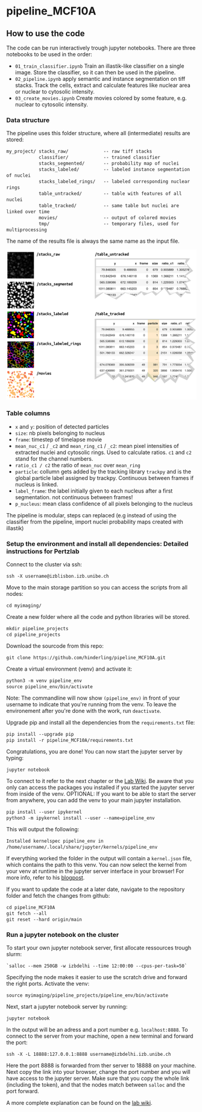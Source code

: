 # pipeline_MCF10A

## How to use the code
The code can be run interactively trough jupyter notebooks. There are three notebooks to be used in the order:
* `01_train_classifier.ipynb` Train an illastik-like classifier on a single image. Store the classifier, so it can then be used in the pipeline.
* `02_pipeline.ipynb` apply semantic and instance segmentation on tiff stacks. Track the cells, extract and calculate features like nuclear area or nuclear to cytosolic intensity.
* `03_create_movies.ipynb` Create movies colored by some feature, e.g. nuclear to cytosolic intensity.

### Data structure
The pipeline uses this folder structure, where all (intermediate) results are stored:
```
my_project/ stacks_raw/             -- raw tiff stacks
            classifier/             -- trained classifier
            stacks_segmented/       -- probability map of nuclei
            stacks_labeled/         -- labeled instance segmentation of nuclei
            stacks_labeled_rings/   -- labeled corresponding nuclear rings
            table_untracked/        -- table with features of all nuclei
            table_tracked/          -- same table but nuclei are linked over time
            movies/                 -- output of colored movies
            tmp/                    -- temporary files, used for multiprocessing
```
The name of the results file is always the same name as the input file.

![Overview of all output files](/readme_figures/overview.png)

### Table columns
- `x` and `y`: position of detected particles
- `size`: nb pixels belonging to nucleus
- `frame`: timestep of timelapse movie
- `mean_nuc_c1` / `_c2` and `mean_ring_c1` / `_c2`: mean pixel intensities of extracted nuclei and cytosolic rings. Used to calculate ratios. `c1` and `c2` stand for the channel numbers.
- `ratio_c1 / c2` the  ratio of `mean_nuc` over `mean_ring`
- `particle`: collumn gets added by the tracking library `trackpy` and is the global particle label assigned by trackpy. Continuous between frames if nucleus is linked.
- `label_frame`: the label initially given to each nucleus after a first segmentation. not continuous between frames!
- `p_nucleus`: mean class confidence of all pixels belonging to the nucleus

The pipeline is modular, steps can replaced (e.g instead of using the classifier from the pipeline, import nuclei probability maps created with illastik)



### Setup the environment and install all dependencies: Detailed instructions for Pertzlab
Connect to the cluster via ssh:

    ssh -X username@izblisbon.izb.unibe.ch

Move to the main storage partition so you can access the scripts from all nodes:

    cd myimaging/

Create a new folder where all the code and python libraries will be stored.
    
    mkdir pipeline_projects
    cd pipeline_projects

Download the sourcode from this repo:

    git clone https://github.com/hinderling/pipeline_MCF10A.git

Create a virtual environment (venv) and activate it:

    python3 -m venv pipeline_env
    source pipeline_env/bin/activate   
    
Note: The commandline will now show `(pipeline_env)` in front of your username to indicate that you're running from the venv. To leave the environement after you're done with the work, run `deactivate`.

Upgrade pip and install all the dependencies from the `requirements.txt` file:
    
    pip install --upgrade pip
    pip install -r pipeline_MCF10A/requirements.txt
    
Congratulations, you are done! You can now start the jupyter server by typing:

    jupyter notebook

To connect to it refer to the next chapter or the [Lab Wiki](http://pertzlab.unibe.ch/doku.php?id=wiki:other_software#jupyter_notebooks_on_the_server).
Be aware that you only can access the packages you installed if you started the jupyter server from inside of the venv. OPTIONAL: If you want to be able to start the server from anywhere, you can add the venv to your main jupyter installation.

    pip install --user ipykernel 
    python3 -m ipykernel install --user --name=pipeline_env

This will output the following:

    Installed kernelspec pipeline_env in /home/username/.local/share/jupyter/kernels/pipeline_env

If everything worked the folder in the output will contain a `kernel.json` file, which contains the path to this venv. You can now select the kernel from your venv at runtime in the jupyter server interface in your browser!
For more info, refer to his [blogpost](https://janakiev.com/blog/jupyter-virtual-envs/).


If you want to update the code at a later date, navigate to the repository folder and fetch the changes from github:
    
    cd pipeline_MCF10A
    git fetch --all
    git reset --hard origin/main

### Run a jupyter notebook on the cluster
To start your own jupyter notebook server, first allocate ressources trough slurm: 

    `salloc --mem 250GB -w izbdelhi --time 12:00:00 --cpus-per-task=50`
    
Specifying the node makes it easier to use the scratch drive and forward the right ports. 
Activate the venv:

    source myimaging/pipeline_projects/pipeline_env/bin/activate
    
Next, start a jupyter notebook server by running:

    jupyter notebook

In the output will be an adress and a port number e.g. `localhost:8888`. To connect to the server from your machine, open a new terminal and forward the port:

    ssh -X -L 18888:127.0.0.1:8888 username@izbdelhi.izb.unibe.ch

Here the port 8888 is forwarded from ther server to 18888 on your machine.
Next copy the link into your browser, change the port number and you will have access to the jupyter server.
Make sure that you copy the whole link (including the token), and that the nodes match between `salloc` and the port forward.

A more complete explanation can be found on the [lab wiki](http://pertzlab.unibe.ch/doku.php?id=wiki:other_software). 

